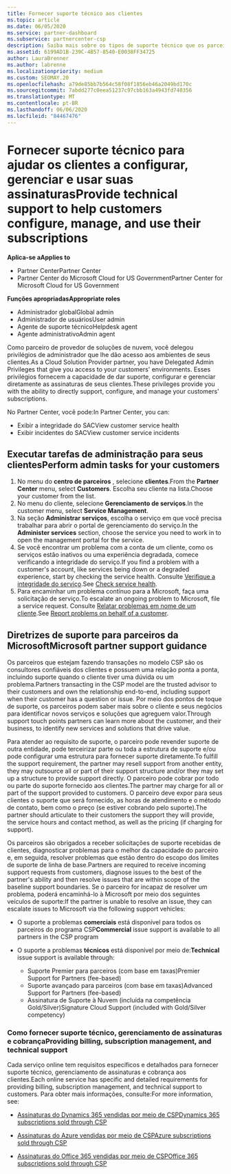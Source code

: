 ```yaml
---
title: Fornecer suporte técnico aos clientes
ms.topic: article
ms.date: 06/05/2020
ms.service: partner-dashboard
ms.subservice: partnercenter-csp
description: Saiba mais sobre os tipos de suporte técnico que os parceiros do programa de provedor de soluções na nuvem podem oferecer aos seus clientes.
ms.assetid: 6199AD1B-239C-4B57-8540-E0038FF34725
author: LauraBrenner
ms.author: labrenne
ms.localizationpriority: medium
ms.custom: SEOMAY.20
ms.openlocfilehash: a79de85bb7b564c58f08f1856eb46a2049bd170c
ms.sourcegitcommit: 7abdd277c0eea51237c97cbb163a4943fd740356
ms.translationtype: MT
ms.contentlocale: pt-BR
ms.lasthandoff: 06/06/2020
ms.locfileid: "84467476"
---
```

# <a name="provide-technical-support-to-help-customers-configure-manage-and-use-their-subscriptions"></a><span data-ttu-id="c1ce1-103">Fornecer suporte técnico para ajudar os clientes a configurar, gerenciar e usar suas assinaturas</span><span class="sxs-lookup"><span data-stu-id="c1ce1-103">Provide technical support to help customers configure, manage, and use their subscriptions</span></span>

<span data-ttu-id="c1ce1-104">**Aplica-se a**</span><span class="sxs-lookup"><span data-stu-id="c1ce1-104">**Applies to**</span></span>

- <span data-ttu-id="c1ce1-105">Partner Center</span><span class="sxs-lookup"><span data-stu-id="c1ce1-105">Partner Center</span></span>
- <span data-ttu-id="c1ce1-106">Partner Center do Microsoft Cloud for US Government</span><span class="sxs-lookup"><span data-stu-id="c1ce1-106">Partner Center for Microsoft Cloud for US Government</span></span>

<span data-ttu-id="c1ce1-107">**Funções apropriadas**</span><span class="sxs-lookup"><span data-stu-id="c1ce1-107">**Appropriate roles**</span></span>
- <span data-ttu-id="c1ce1-108">Administrador global</span><span class="sxs-lookup"><span data-stu-id="c1ce1-108">Global admin</span></span>
- <span data-ttu-id="c1ce1-109">Administrador de usuários</span><span class="sxs-lookup"><span data-stu-id="c1ce1-109">User admin</span></span>
- <span data-ttu-id="c1ce1-110">Agente de suporte técnico</span><span class="sxs-lookup"><span data-stu-id="c1ce1-110">Helpdesk agent</span></span>
- <span data-ttu-id="c1ce1-111">Agente administrativo</span><span class="sxs-lookup"><span data-stu-id="c1ce1-111">Admin agent</span></span>

<span data-ttu-id="c1ce1-112">Como parceiro de provedor de soluções de nuvem, você delegou privilégios de administrador que lhe dão acesso aos ambientes de seus clientes.</span><span class="sxs-lookup"><span data-stu-id="c1ce1-112">As a Cloud Solution Provider partner, you have Delegated Admin Privileges that give you access to your customers' environments.</span></span> <span data-ttu-id="c1ce1-113">Esses privilégios fornecem a capacidade de dar suporte, configurar e gerenciar diretamente as assinaturas de seus clientes.</span><span class="sxs-lookup"><span data-stu-id="c1ce1-113">These privileges provide you with the ability to directly support, configure, and manage your customers' subscriptions.</span></span>

<span data-ttu-id="c1ce1-114">No Partner Center, você pode:</span><span class="sxs-lookup"><span data-stu-id="c1ce1-114">In Partner Center, you can:</span></span>

- <span data-ttu-id="c1ce1-115">Exibir a integridade do SAC</span><span class="sxs-lookup"><span data-stu-id="c1ce1-115">View customer service health</span></span>
- <span data-ttu-id="c1ce1-116">Exibir incidentes do SAC</span><span class="sxs-lookup"><span data-stu-id="c1ce1-116">View customer service incidents</span></span>

## <a name="perform-admin-tasks-for-your-customers"></a><span data-ttu-id="c1ce1-117">Executar tarefas de administração para seus clientes</span><span class="sxs-lookup"><span data-stu-id="c1ce1-117">Perform admin tasks for your customers</span></span>

1. <span data-ttu-id="c1ce1-118">No menu do **centro de parceiros** , selecione **clientes**.</span><span class="sxs-lookup"><span data-stu-id="c1ce1-118">From the **Partner Center** menu, select **Customers**.</span></span> <span data-ttu-id="c1ce1-119">Escolha seu cliente na lista.</span><span class="sxs-lookup"><span data-stu-id="c1ce1-119">Choose your customer from the list.</span></span>
2. <span data-ttu-id="c1ce1-120">No menu do cliente, selecione **Gerenciamento de serviços**.</span><span class="sxs-lookup"><span data-stu-id="c1ce1-120">In the customer menu, select **Service Management**.</span></span>
3. <span data-ttu-id="c1ce1-121">Na seção **Administrar serviços**, escolha o serviço em que você precisa trabalhar para abrir o portal de gerenciamento do serviço.</span><span class="sxs-lookup"><span data-stu-id="c1ce1-121">In the **Administer services** section, choose the service you need to work in to open the management portal for the service.</span></span>
4. <span data-ttu-id="c1ce1-122">Se você encontrar um problema com a conta de um cliente, como os serviços estão inativos ou uma experiência degradada, comece verificando a integridade do serviço.</span><span class="sxs-lookup"><span data-stu-id="c1ce1-122">If you find a problem with a customer's account, like services being down or a degraded experience, start by checking the service health.</span></span> <span data-ttu-id="c1ce1-123">Consulte [Verifique a integridade do serviço](check-service-health.md).</span><span class="sxs-lookup"><span data-stu-id="c1ce1-123">See [Check service health](check-service-health.md).</span></span>
5. <span data-ttu-id="c1ce1-124">Para encaminhar um problema contínuo para a Microsoft, faça uma solicitação de serviço.</span><span class="sxs-lookup"><span data-stu-id="c1ce1-124">To escalate an ongoing problem to Microsoft, file a service request.</span></span> <span data-ttu-id="c1ce1-125">Consulte [Relatar problemas em nome de um cliente](report-problems-on-behalf-of-a-customer.md).</span><span class="sxs-lookup"><span data-stu-id="c1ce1-125">See [Report problems on behalf of a customer](report-problems-on-behalf-of-a-customer.md).</span></span>

## <a name="microsoft-partner-support-guidance"></a><span data-ttu-id="c1ce1-126">Diretrizes de suporte para parceiros da Microsoft</span><span class="sxs-lookup"><span data-stu-id="c1ce1-126">Microsoft partner support guidance</span></span>

<span data-ttu-id="c1ce1-127">Os parceiros que estejam fazendo transações no modelo CSP são os consultores confiáveis dos clientes e possuem uma relação ponta a ponta, incluindo suporte quando o cliente tiver uma dúvida ou um problema.</span><span class="sxs-lookup"><span data-stu-id="c1ce1-127">Partners transacting in the CSP model are the trusted advisor to their customers and own the relationship end-to-end, including support when their customer has a question or issue.</span></span> <span data-ttu-id="c1ce1-128">Por meio dos pontos de toque de suporte, os parceiros podem saber mais sobre o cliente e seus negócios para identificar novos serviços e soluções que agreguem valor.</span><span class="sxs-lookup"><span data-stu-id="c1ce1-128">Through support touch points partners can learn more about the customer, and their business, to identify new services and solutions that drive value.</span></span>

<span data-ttu-id="c1ce1-129">Para atender ao requisito de suporte, o parceiro pode revender suporte de outra entidade, pode terceirizar parte ou toda a estrutura de suporte e/ou pode configurar uma estrutura para fornecer suporte diretamente.</span><span class="sxs-lookup"><span data-stu-id="c1ce1-129">To fulfill the support requirement, the partner may resell support from another entity, they may outsource all or part of their support structure and/or they may set up a structure to provide support directly.</span></span>  <span data-ttu-id="c1ce1-130">O parceiro pode cobrar por todo ou parte do suporte fornecido aos clientes.</span><span class="sxs-lookup"><span data-stu-id="c1ce1-130">The partner may charge for all or part of the support provided to customers.</span></span> <span data-ttu-id="c1ce1-131">O parceiro deve expor para seus clientes o suporte que será fornecido, as horas de atendimento e o método de contato, bem como o preço (se estiver cobrando pelo suporte).</span><span class="sxs-lookup"><span data-stu-id="c1ce1-131">The partner should articulate to their customers the support they will provide, the service hours and contact method, as well as the pricing (if charging for support).</span></span> 

<span data-ttu-id="c1ce1-132">Os parceiros são obrigados a receber solicitações de suporte recebidas de clientes, diagnosticar problemas para o melhor da capacidade do parceiro e, em seguida, resolver problemas que estão dentro do escopo dos limites de suporte de linha de base.</span><span class="sxs-lookup"><span data-stu-id="c1ce1-132">Partners are required to receive incoming support requests from customers, diagnose issues to the best of the partner's ability and then resolve issues that are within scope of the baseline support boundaries.</span></span> <span data-ttu-id="c1ce1-133">Se o parceiro for incapaz de resolver um problema, poderá encaminhá-lo à Microsoft por meio dos seguintes veículos de suporte:</span><span class="sxs-lookup"><span data-stu-id="c1ce1-133">If the partner is unable to resolve an issue, they can escalate issues to Microsoft via the following support vehicles:</span></span>

- <span data-ttu-id="c1ce1-134">O suporte a problemas **comerciais** está disponível para todos os parceiros do programa CSP</span><span class="sxs-lookup"><span data-stu-id="c1ce1-134">**Commercial** issue support is available to all partners in the CSP program</span></span>

- <span data-ttu-id="c1ce1-135">O suporte a problemas **técnicos** está disponível por meio de:</span><span class="sxs-lookup"><span data-stu-id="c1ce1-135">**Technical** issue support is available through:</span></span>

  - <span data-ttu-id="c1ce1-136">Suporte Premier para parceiros (com base em taxas)</span><span class="sxs-lookup"><span data-stu-id="c1ce1-136">Premier Support for Partners (fee-based)</span></span>
  - <span data-ttu-id="c1ce1-137">Suporte avançado para parceiros (com base em taxas)</span><span class="sxs-lookup"><span data-stu-id="c1ce1-137">Advanced Support for Partners (fee-based)</span></span>
  - <span data-ttu-id="c1ce1-138">Assinatura de Suporte à Nuvem (incluída na competência Gold/Silver)</span><span class="sxs-lookup"><span data-stu-id="c1ce1-138">Signature Cloud Support (included with Gold/Silver competency)</span></span>

### <a name="providing-billing-subscription-management-and-technical-support"></a><span data-ttu-id="c1ce1-139">Como fornecer suporte técnico, gerenciamento de assinaturas e cobrança</span><span class="sxs-lookup"><span data-stu-id="c1ce1-139">Providing billing, subscription management, and technical support</span></span> 

<span data-ttu-id="c1ce1-140">Cada serviço online tem requisitos específicos e detalhados para fornecer suporte técnico, gerenciamento de assinaturas e cobrança aos clientes.</span><span class="sxs-lookup"><span data-stu-id="c1ce1-140">Each online service has specific and detailed requirements for providing billing, subscription management, and technical support to customers.</span></span> <span data-ttu-id="c1ce1-141">Para obter mais informações, consulte:</span><span class="sxs-lookup"><span data-stu-id="c1ce1-141">For more information, see:</span></span>

- [<span data-ttu-id="c1ce1-142">Assinaturas do Dynamics 365 vendidas por meio de CSP</span><span class="sxs-lookup"><span data-stu-id="c1ce1-142">Dynamics 365 subscriptions sold through CSP</span></span>](https://www.microsoftpartnercommunity.com/t5/CSP/Microsoft-Partner-Support-Guidance/m-p/5262#M30)

- [<span data-ttu-id="c1ce1-143">Assinaturas do Azure vendidas por meio de CSP</span><span class="sxs-lookup"><span data-stu-id="c1ce1-143">Azure subscriptions sold through CSP</span></span>](https://www.microsoftpartnercommunity.com/t5/CSP/Microsoft-Partner-Support-Guidance/m-p/5263#M31)

- [<span data-ttu-id="c1ce1-144">Assinaturas do Office 365 vendidas por meio de CSP</span><span class="sxs-lookup"><span data-stu-id="c1ce1-144">Office 365 subscriptions sold through CSP</span></span>](https://www.microsoftpartnercommunity.com/t5/CSP/Microsoft-Partner-Support-Guidance/m-p/5264#M32)
